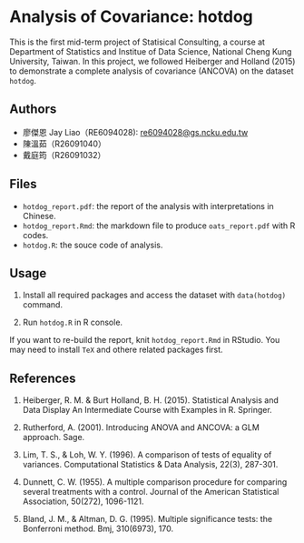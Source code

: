 # Analysis of Covariance: hotdog

This is the first mid-term project of Statisical Consulting, a course at Department of Statistics and Institue of Data Science, National Cheng Kung University, Taiwan. In this project, we followed Heiberger and Holland (2015) to demonstrate a complete analysis of covariance (ANCOVA) on the dataset `hotdog`.

## Authors

- 廖傑恩 Jay Liao（RE6094028): re6094028@gs.ncku.edu.tw
- 陳溫茹（R26091040）
- 戴庭筠（R26091032）

## Files

- `hotdog_report.pdf`: the report of the analysis with interpretations in Chinese.
- `hotdog_report.Rmd`: the markdown file to produce `oats_report.pdf` with R codes.
- `hotdog.R`: the souce code of analysis.

## Usage

1. Install all required packages and access the dataset with `data(hotdog)` command. 

2. Run `hotdog.R` in R console.

If you want to re-build the report, knit `hotdog_report.Rmd` in RStudio. You may need to install `TeX` and othere related packages first.

## References

1. Heiberger, R. M. & Burt Holland, B. H. (2015). Statistical Analysis and Data Display An Intermediate Course with Examples in R. Springer.

2. Rutherford, A. (2001). Introducing ANOVA and ANCOVA: a GLM approach. Sage.

3. Lim, T. S., & Loh, W. Y. (1996). A comparison of tests of equality of variances. Computational Statistics & Data Analysis, 22(3), 287-301.

4. Dunnett, C. W. (1955). A multiple comparison procedure for comparing several treatments with a control. Journal of the American Statistical Association, 50(272), 1096-1121.

5. Bland, J. M., & Altman, D. G. (1995). Multiple significance tests: the Bonferroni method. Bmj, 310(6973), 170.